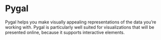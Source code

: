 # Pygal
 Pygal helps you make visually appealing representations of the data you’re working with. Pygal is particularly well suited for visualizations that will be presented online, because it supports interactive elements.   
